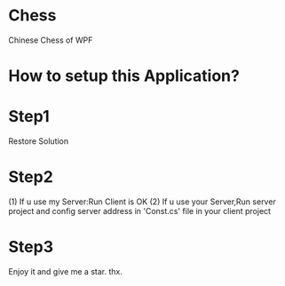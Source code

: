 # Chess
Chinese Chess of WPF

# How to setup this Application?

# Step1
Restore Solution

# Step2
 (1) If u use my Server:Run Client is OK
 (2) If u use your Server,Run server project and config server address in 'Const.cs' file in your client project

# Step3
Enjoy it and give me a star. thx.
